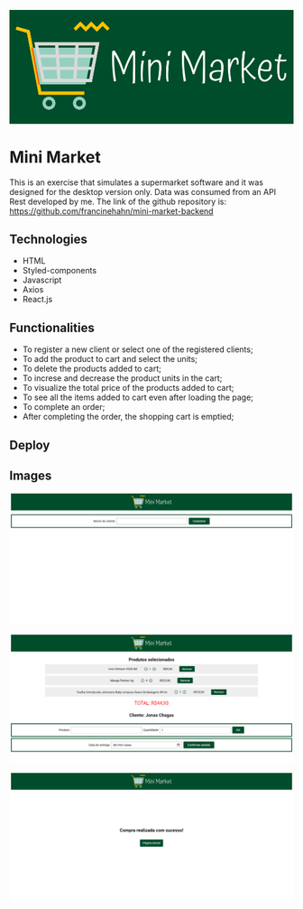 ![Cover](./mini-market-logo.png)

# Mini Market

This is an exercise that simulates a supermarket software and it was designed for the desktop version only. Data was consumed from an API Rest developed by me. The link of the github repository is: https://github.com/francinehahn/mini-market-backend

## Technologies
* HTML
* Styled-components
* Javascript
* Axios
* React.js

## Functionalities
* To register a new client or select one of the registered clients;
* To add the product to cart and select the units;
* To delete the products added to cart;
* To increse and decrease the product units in the cart;
* To visualize the total price of the products added to cart;
* To see all the items added to cart even after loading the page;
* To complete an order;
* After completing the order, the shopping cart is emptied; 

## Deploy


## Images
![First image](./print1.png)
<br>

![Second image](./print2.png)
<br>

![Third image](./print3.png)

